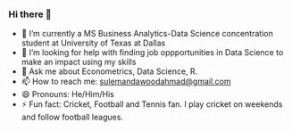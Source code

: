 ### Hi there 👋

- 🌱 I’m currently a MS Business Analytics-Data Science concentration student at University of Texas at Dallas
- 🤔 I’m looking for help with finding job oppportunities in Data Science to make an impact using my skills
- 💬 Ask me about Econometrics, Data Science, R.
- 📫 How to reach me: sulemandawoodahmad@gmail.com
- 😄 Pronouns: He/Him/His
- ⚡ Fun fact: Cricket, Football and Tennis fan. I play cricket on weekends and follow football leagues. 

